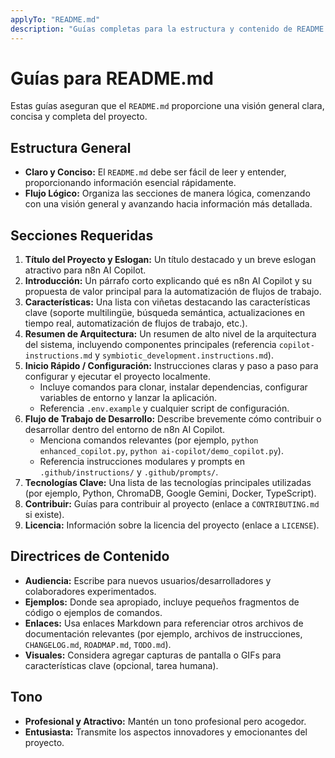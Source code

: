```yaml
---
applyTo: "README.md"
description: "Guías completas para la estructura y contenido de README.md en proyectos"
---
```


# Guías para README.md

Estas guías aseguran que el `README.md` proporcione una visión general clara, concisa y completa del proyecto.

## Estructura General
- **Claro y Conciso:** El `README.md` debe ser fácil de leer y entender, proporcionando información esencial rápidamente.
- **Flujo Lógico:** Organiza las secciones de manera lógica, comenzando con una visión general y avanzando hacia información más detallada.

## Secciones Requeridas

1. **Título del Proyecto y Eslogan:** Un título destacado y un breve eslogan atractivo para n8n AI Copilot.
2. **Introducción:** Un párrafo corto explicando qué es n8n AI Copilot y su propuesta de valor principal para la automatización de flujos de trabajo.
3. **Características:** Una lista con viñetas destacando las características clave (soporte multilingüe, búsqueda semántica, actualizaciones en tiempo real, automatización de flujos de trabajo, etc.).
4. **Resumen de Arquitectura:** Un resumen de alto nivel de la arquitectura del sistema, incluyendo componentes principales (referencia `copilot-instructions.md` y `symbiotic_development.instructions.md`).
5. **Inicio Rápido / Configuración:** Instrucciones claras y paso a paso para configurar y ejecutar el proyecto localmente.
   - Incluye comandos para clonar, instalar dependencias, configurar variables de entorno y lanzar la aplicación.
   - Referencia `.env.example` y cualquier script de configuración.
6. **Flujo de Trabajo de Desarrollo:** Describe brevemente cómo contribuir o desarrollar dentro del entorno de n8n AI Copilot.
   - Menciona comandos relevantes (por ejemplo, `python enhanced_copilot.py`, `python ai-copilot/demo_copilot.py`).
   - Referencia instrucciones modulares y prompts en `.github/instructions/` y `.github/prompts/`.
7. **Tecnologías Clave:** Una lista de las tecnologías principales utilizadas (por ejemplo, Python, ChromaDB, Google Gemini, Docker, TypeScript).
8. **Contribuir:** Guías para contribuir al proyecto (enlace a `CONTRIBUTING.md` si existe).
9. **Licencia:** Información sobre la licencia del proyecto (enlace a `LICENSE`).

## Directrices de Contenido
- **Audiencia:** Escribe para nuevos usuarios/desarrolladores y colaboradores experimentados.
- **Ejemplos:** Donde sea apropiado, incluye pequeños fragmentos de código o ejemplos de comandos.
- **Enlaces:** Usa enlaces Markdown para referenciar otros archivos de documentación relevantes (por ejemplo, archivos de instrucciones, `CHANGELOG.md`, `ROADMAP.md`, `TODO.md`).
- **Visuales:** Considera agregar capturas de pantalla o GIFs para características clave (opcional, tarea humana).

## Tono
- **Profesional y Atractivo:** Mantén un tono profesional pero acogedor.
- **Entusiasta:** Transmite los aspectos innovadores y emocionantes del proyecto.